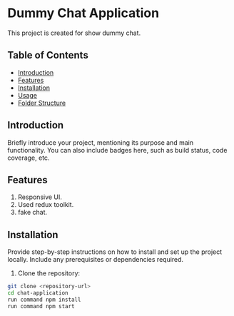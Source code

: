 # Dummy Chat Application

This project is created for show dummy chat.

## Table of Contents

- [Introduction](#introduction)
- [Features](#features)
- [Installation](#installation)
- [Usage](#usage)
- [Folder Structure](#folder-structure)

## Introduction

Briefly introduce your project, mentioning its purpose and main functionality. You can also include badges here, such as build status, code coverage, etc.

## Features

1. Responsive UI.
2. Used redux toolkit.
3. fake chat.

## Installation

Provide step-by-step instructions on how to install and set up the project locally. Include any prerequisites or dependencies required.

1. Clone the repository:

```bash
git clone <repository-url>
cd chat-application
run command npm install
run command npm start
